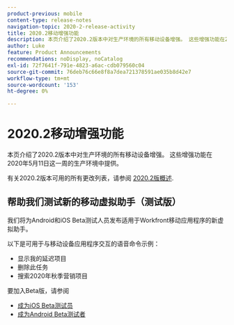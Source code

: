 ```yaml
---
product-previous: mobile
content-type: release-notes
navigation-topic: 2020-2-release-activity
title: 2020.2移动增强功能
description: 本页介绍了2020.2版本中对生产环境的所有移动设备增强。 这些增强功能在2020年5月11日这一周的生产环境中提供。
author: Luke
feature: Product Announcements
recommendations: noDisplay, noCatalog
exl-id: 72f7641f-791e-4823-a6ac-cdb079560c04
source-git-commit: 76deb76c66e8f8a7dea721378591ae035b8d42e7
workflow-type: tm+mt
source-wordcount: '153'
ht-degree: 0%

---
```


# 2020.2移动增强功能

本页介绍了2020.2版本中对生产环境的所有移动设备增强。 这些增强功能在2020年5月11日这一周的生产环境中提供。

有关2020.2版本可用的所有更改列表，请参阅 [2020.2版概述](../../../product-announcements/product-releases/2020.2.-release-activity/2020.2-release-overview.md).

## 帮助我们测试新的移动虚拟助手（测试版）

我们将为Android和iOS Beta测试人员发布适用于Workfront移动应用程序的新虚拟助手。

以下是可用于与移动设备应用程序交互的语音命令示例：

* 显示我的延迟项目
* 删除此任务
* 搜索2020年秋季营销项目

要加入Beta版，请参阅

* [成为iOS Beta测试员](../../../workfront-basics/mobile-apps/using-the-workfront-mobile-app/ios-beta-tester.md)
* [成为Android Beta测试者](../../../workfront-basics/mobile-apps/using-the-workfront-mobile-app/android-beta-tester.md)
